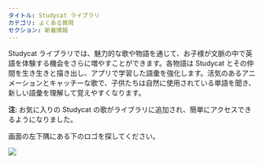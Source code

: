 ```yaml
---
タイトル: Studycat ライブラリ
カテゴリ: よくある質問
セクション: 新着情報
---
```

Studycat ライブラリでは、魅力的な歌や物語を通じて、お子様が文脈の中で英語を体験する機会をさらに増やすことができます。各物語は Studycat とその仲間を生き生きと描き出し、アプリで学習した語彙を強化します。活気のあるアニメーションとキャッチーな歌で、子供たちは自然に使用されている単語を聞き、新しい語彙を理解して覚えやすくなります。

**注**: お気に入りの Studycat の歌がライブラリに追加され、簡単にアクセスできるようになりました。

画面の左下隅にある下のロゴを探してください。

![](https://help.Studycat.com/hc/article_attachments/40392062985497)